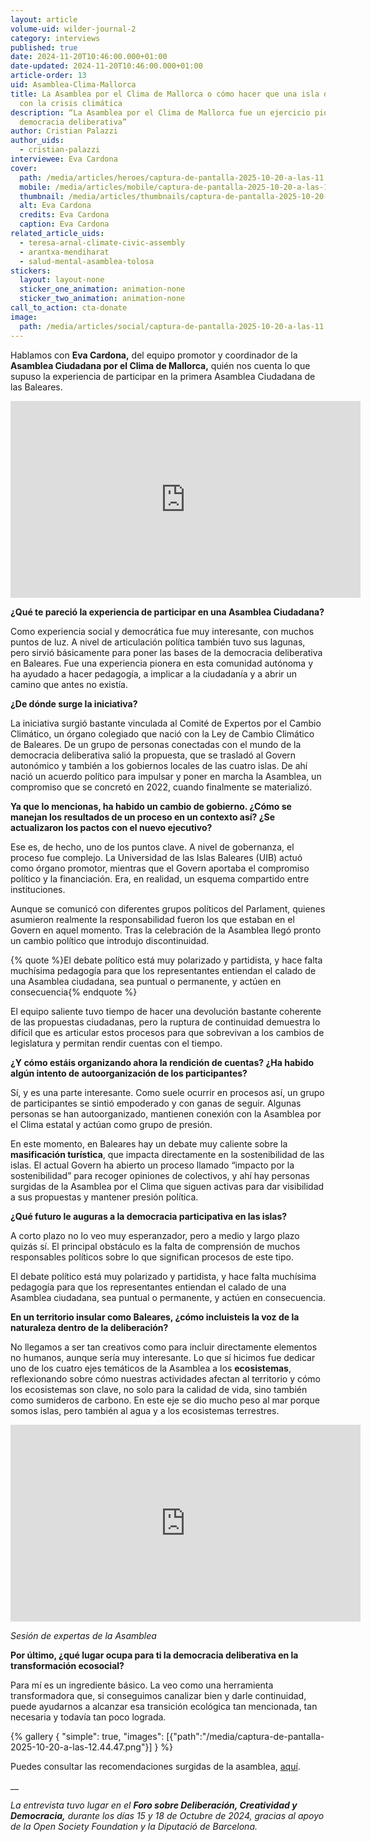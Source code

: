 ```yaml
---
layout: article
volume-uid: wilder-journal-2
category: interviews
published: true
date: 2024-11-20T10:46:00.000+01:00
date-updated: 2024-11-20T10:46:00.000+01:00
article-order: 13
uid: Asamblea-Clima-Mallorca
title: La Asamblea por el Clima de Mallorca o cómo hacer que una isla dialogue
  con la crisis climática
description: “La Asamblea por el Clima de Mallorca fue un ejercicio pionero de
  democracia deliberativa”
author: Cristian Palazzi
author_uids:
  - cristian-palazzi
interviewee: Eva Cardona
cover:
  path: /media/articles/heroes/captura-de-pantalla-2025-10-20-a-las-11.09.42.png
  mobile: /media/articles/mobile/captura-de-pantalla-2025-10-20-a-las-11.09.42.png
  thumbnail: /media/articles/thumbnails/captura-de-pantalla-2025-10-20-a-las-11.09.42.png
  alt: Eva Cardona
  credits: Eva Cardona
  caption: Eva Cardona
related_article_uids:
  - teresa-arnal-climate-civic-assembly
  - arantxa-mendiharat
  - salud-mental-asamblea-tolosa
stickers:
  layout: layout-none
  sticker_one_animation: animation-none
  sticker_two_animation: animation-none
call_to_action: cta-donate
image:
  path: /media/articles/social/captura-de-pantalla-2025-10-20-a-las-11.09.42.png
---
```

Hablamos con **Eva Cardona,** del equipo promotor y coordinador de la **Asamblea Ciudadana por el Clima de Mallorca,** quién nos cuenta lo que supuso la experiencia de participar en la primera Asamblea Ciudadana de las Baleares.

<iframe width="560" height="315" src="https://www.youtube.com/embed/KK0OaAZhXYo?si=3g3F7XLNPDpLBcQB" title="YouTube video player" frameborder="0" allow="accelerometer; autoplay; clipboard-write; encrypted-media; gyroscope; picture-in-picture; web-share" referrerpolicy="strict-origin-when-cross-origin" allowfullscreen></iframe>

**¿Qué te pareció la experiencia de participar en una Asamblea Ciudadana?**

Como experiencia social y democrática fue muy interesante, con muchos puntos de luz. A nivel de articulación política también tuvo sus lagunas, pero sirvió básicamente para poner las bases de la democracia deliberativa en Baleares. Fue una experiencia pionera en esta comunidad autónoma y ha ayudado a hacer pedagogía, a implicar a la ciudadanía y a abrir un camino que antes no existía.

**¿De dónde surge la iniciativa?**

La iniciativa surgió bastante vinculada al Comité de Expertos por el Cambio Climático, un órgano colegiado que nació con la Ley de Cambio Climático de Baleares. De un grupo de personas conectadas con el mundo de la democracia deliberativa salió la propuesta, que se trasladó al Govern autonómico y también a los gobiernos locales de las cuatro islas. De ahí nació un acuerdo político para impulsar y poner en marcha la Asamblea, un compromiso que se concretó en 2022, cuando finalmente se materializó.

**Ya que lo mencionas, ha habido un cambio de gobierno. ¿Cómo se manejan los resultados de un proceso en un contexto así? ¿Se actualizaron los pactos con el nuevo ejecutivo?**

Ese es, de hecho, uno de los puntos clave. A nivel de gobernanza, el proceso fue complejo. La Universidad de las Islas Baleares (UIB) actuó como órgano promotor, mientras que el Govern aportaba el compromiso político y la financiación. Era, en realidad, un esquema compartido entre instituciones. 

Aunque se comunicó con diferentes grupos políticos del Parlament, quienes asumieron realmente la responsabilidad fueron los que estaban en el Govern en aquel momento. Tras la celebración de la Asamblea llegó pronto un cambio político que introdujo discontinuidad. 

{% quote %}El debate político está muy polarizado y partidista, y hace falta muchísima pedagogía para que los representantes entiendan el calado de una Asamblea ciudadana, sea puntual o permanente, y actúen en consecuencia{% endquote %}

El equipo saliente tuvo tiempo de hacer una devolución bastante coherente de las propuestas ciudadanas, pero la ruptura de continuidad demuestra lo difícil que es articular estos procesos para que sobrevivan a los cambios de legislatura y permitan rendir cuentas con el tiempo.

**¿Y cómo estáis organizando ahora la rendición de cuentas? ¿Ha habido algún intento de autoorganización de los participantes?**

Sí, y es una parte interesante. Como suele ocurrir en procesos así, un grupo de participantes se sintió empoderado y con ganas de seguir. Algunas personas se han autoorganizado, mantienen conexión con la Asamblea por el Clima estatal y actúan como grupo de presión. 

En este momento, en Baleares hay un debate muy caliente sobre la **masificación turística**, que impacta directamente en la sostenibilidad de las islas. El actual Govern ha abierto un proceso llamado “impacto por la sostenibilidad” para recoger opiniones de colectivos, y ahí hay personas surgidas de la Asamblea por el Clima que siguen activas para dar visibilidad a sus propuestas y mantener presión política.

**¿Qué futuro le auguras a la democracia participativa en las islas?**

A corto plazo no lo veo muy esperanzador, pero a medio y largo plazo quizás sí. El principal obstáculo es la falta de comprensión de muchos responsables políticos sobre lo que significan procesos de este tipo. 

El debate político está muy polarizado y partidista, y hace falta muchísima pedagogía para que los representantes entiendan el calado de una Asamblea ciudadana, sea puntual o permanente, y actúen en consecuencia.

**En un territorio insular como Baleares, ¿cómo incluisteis la voz de la naturaleza dentro de la deliberación?**

No llegamos a ser tan creativos como para incluir directamente elementos no humanos, aunque sería muy interesante. Lo que sí hicimos fue dedicar uno de los cuatro ejes temáticos de la Asamblea a los **ecosistemas**, reflexionando sobre cómo nuestras actividades afectan al territorio y cómo los ecosistemas son clave, no solo para la calidad de vida, sino también como sumideros de carbono. En este eje se dio mucho peso al mar porque somos islas, pero también al agua y a los ecosistemas terrestres.

<iframe width="560" height="315" src="https://www.youtube.com/embed/O1o6j6WIRjo?si=9MPThXskGNNHbZJU" title="YouTube video player" frameborder="0" allow="accelerometer; autoplay; clipboard-write; encrypted-media; gyroscope; picture-in-picture; web-share" referrerpolicy="strict-origin-when-cross-origin" allowfullscreen></iframe>

*Sesión de expertas de la Asamblea*

**Por último, ¿qué lugar ocupa para ti la democracia deliberativa en la transformación ecosocial?**

Para mí es un ingrediente básico. La veo como una herramienta transformadora que, si conseguimos canalizar bien y darle continuidad, puede ayudarnos a alcanzar esa transición ecológica tan mencionada, tan necesaria y todavía tan poco lograda.

{% gallery { "simple": true, "images": [{"path":"/media/captura-de-pantalla-2025-10-20-a-las-12.44.47.png"}] } %}

Puedes consultar las recomendaciones surgidas de la asamblea, [aquí](https://assembleapelclima.uib.es/files/2023/03/INFORME-DE-PROPUESTAS-.pdf).

__

*La entrevista tuvo lugar en el **Foro sobre Deliberación, Creatividad y Democracia,** durante los días 15 y 18 de Octubre de 2024, gracias al apoyo de la Open Society Foundation y la Diputació de Barcelona.*
